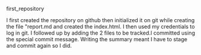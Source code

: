 first_repository

I first created the repository on github then initialized it on git while creating the file "report.md and created the index.html.
I then used my credentials to log in git.
I followed up by adding the 2 files to be tracked.I committed using the special commit message. 
Writing the summary meant I have to stage and commit again so I did.
